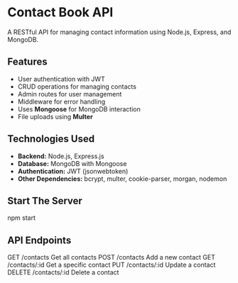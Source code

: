 # Contact Book API
A RESTful API for managing contact information using Node.js, Express, and MongoDB.

## Features
- User authentication with JWT
- CRUD operations for managing contacts
- Admin routes for user management
- Middleware for error handling
- Uses **Mongoose** for MongoDB interaction
- File uploads using **Multer**

## Technologies Used
- **Backend:** Node.js, Express.js
- **Database:** MongoDB with Mongoose
- **Authentication:** JWT (jsonwebtoken)
- **Other Dependencies:** bcrypt, multer, cookie-parser, morgan, nodemon


## Start The Server
npm start


## API Endpoints
GET	/contacts	Get all contacts
POST	/contacts	Add a new contact
GET	/contacts/:id	Get a specific contact
PUT	/contacts/:id	Update a contact
DELETE	/contacts/:id	Delete a contact
